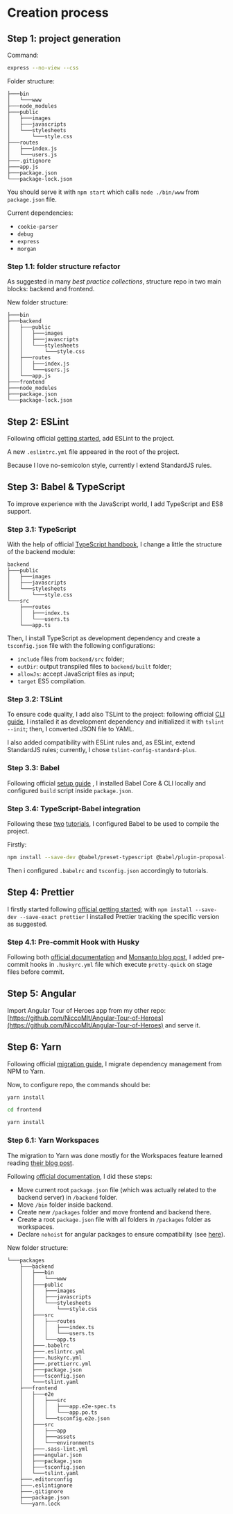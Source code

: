 # Creation process

## Step 1: project generation

Command:

```bash
express --no-view --css
```

Folder structure:

```
├───bin
│   └───www
├───node_modules
├───public
│   ├───images
│   ├───javascripts
│   └───stylesheets
│       └───style.css
├───routes
│   ├───index.js
│   └───users.js
├───.gitignore
├───app.js
├───package.json
└───package-lock.json
```

You should serve it with `npm start` which calls `node ./bin/www` from `package.json` file.

Current dependencies:

-   `cookie-parser`
-   `debug`
-   `express`
-   `morgan`

### Step 1.1: folder structure refactor

As suggested in many _best practice collections_, structure repo in two main blocks: backend and frontend.

New folder structure:

```
├───bin
├───backend
│   ├───public
│   │   ├───images
│   │   ├───javascripts
│   │   └───stylesheets
│   │       └───style.css
│   ├───routes
│   │   ├───index.js
│   │   └───users.js
│   └───app.js
├───frontend
├───node_modules
├───package.json
└───package-lock.json
```

## Step 2: ESLint

Following official [getting started](https://eslint.org/docs/user-guide/getting-started), add ESLint to the project.

A new `.eslintrc.yml` file appeared in the root of the project.

Because I love no-semicolon style, currently I extend StandardJS rules.

## Step 3: Babel & TypeScript

To improve experience with the JavaScript world, I add TypeScript and ES8 support.

### Step 3.1: TypeScript

With the help of official [TypeScript handbook](https://www.typescriptlang.org/docs/handbook/migrating-from-javascript.html),
I change a little the structure of the backend module:

```
backend
├───public
│   ├───images
│   ├───javascripts
│   └───stylesheets
│       └───style.css
└───src
    ├───routes
    │   ├───index.ts
    │   └───users.ts
    └───app.ts
```

Then, I install TypeScript as development dependency and create a `tsconfig.json` file with the following configurations:

-   `include` files from `backend/src` folder;
-   `outDir`: output transpiled files to `backend/built` folder;
-   `allowJs`: accept JavaScript files as input;
-   `target` ES5 compilation.

### Step 3.2: TSLint

To ensure code quality, I add also TSLint to the project:
following official [CLI guide](https://palantir.github.io/tslint/usage/cli/), I installed it as development dependency
and initialized it with `tslint --init`; then, I converted JSON file to YAML.

I also added compatibility with ESLint rules and, as ESLint, extend StandardJS rules; currently, I chose `tslint-config-standard-plus`.

### Step 3.3: Babel

Following official [setup guide](https://babeljs.io/setup#installation) , I installed Babel Core & CLI locally
and configured `build` script inside `package.json`.

### Step 3.4: TypeScript-Babel integration

Following these [two](https://iamturns.com/typescript-babel/) [tutorials](https://blogs.msdn.microsoft.com/typescript/2018/08/27/typescript-and-babel-7/),
I configured Babel to be used to compile the project.

Firstly:

```bash
npm install --save-dev @babel/preset-typescript @babel/plugin-proposal-class-properties @babel/plugin-proposal-object-rest-spread
```

Then i configured `.babelrc` and `tsconfig.json` accordingly to tutorials.

## Step 4: Prettier

I firstly started following [official getting started](http://engineering.monsanto.com/2018/09/26/using-prettier/);
with `npm install --save-dev --save-exact prettier` I installed Prettier tracking the specific version as suggested.

### Step 4.1: Pre-commit Hook with Husky

Following both [official documentation](https://prettier.io/docs/en/precommit.html) and [Monsanto blog post](http://engineering.monsanto.com/2018/09/26/using-prettier/),
I added pre-commit hooks in `.huskyrc.yml` file which execute `pretty-quick` on stage files before commit.

## Step 5: Angular

Import Angular Tour of Heroes app from my other repo: [https://github.com/NiccoMlt/Angular-Tour-of-Heroes](https://github.com/NiccoMlt/Angular-Tour-of-Heroes) and serve it.

## Step 6: Yarn

Following official [migration guide](https://yarnpkg.com/en/docs/migrating-from-npm), I migrate dependency management from NPM to Yarn.

Now, to configure repo, the commands should be:

```bash
yarn install

cd frontend

yarn install
```

### Step 6.1: Yarn Workspaces

The migration to Yarn was done mostly for the Workspaces feature learned reading [their blog post](https://yarnpkg.com/blog/2017/08/02/introducing-workspaces/).

Following [official documentation](https://yarnpkg.com/lang/en/docs/workspaces/), I did these steps:

- Move current root ```package.json``` file (which was actually related to the backend server) in ```/backend``` folder.
- Move ```/bin``` folder inside backend.
- Create new ```/packages``` folder and move frontend and backend there.
- Create a root ```package.json``` file with all folders in ```/packages``` folder as workspaces.
- Declare ```nohoist``` for angular packages to ensure compatibility (see [here](https://github.com/angular/angular-cli/issues/7097)).

New folder structure:

```
└───packages
    ├───backend
    │   ├───bin
    │   │   └───www
    │   ├───public
    │   │   ├───images
    │   │   ├───javascripts
    │   │   └───stylesheets
    │   │       └───style.css
    │   ├───src
    │   │   ├───routes
    │   │   │   ├───index.ts
    │   │   │   └───users.ts
    │   │   └───app.ts
    │   ├───.babelrc
    │   ├───.eslintrc.yml
    │   ├───.huskyrc.yml
    │   ├───.prettierrc.yml
    │   ├───package.json
    │   ├───tsconfig.json
    │   └───tslint.yaml
    ├───frontend
    │   ├───e2e
    │   │   ├───src
    │   │   │   ├───app.e2e-spec.ts
    │   │   │   └───app.po.ts
    │   │   └───tsconfig.e2e.json
    │   ├───src
    │   │   ├───app
    │   │   ├───assets
    │   │   └───environments
    │   ├───.sass-lint.yml
    │   ├───angular.json
    │   ├───package.json
    │   ├───tsconfig.json
    │   └───tslint.yaml
    ├───.editorconfig
    ├───.eslintignore
    ├───.gitignore
    ├───package.json
    └───yarn.lock
```
